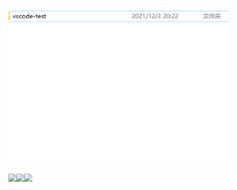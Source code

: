 ![](2021-12-03-20-22-30.png)

![](2021-12-03-20-59-43.png)![](2021-12-03-21-01-58.png)![](2021-12-03-21-02-02.png)